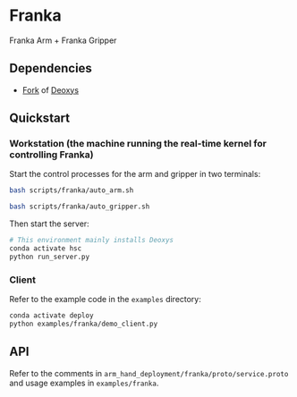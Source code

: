 # Franka  

Franka Arm + Franka Gripper  

## Dependencies  

- [Fork](https://github.com/hesic73/deoxys_control) of [Deoxys](https://github.com/UT-Austin-RPL/deoxys_control)  

## Quickstart  

### Workstation (the machine running the real-time kernel for controlling Franka)  

Start the control processes for the arm and gripper in two terminals:  

```bash
bash scripts/franka/auto_arm.sh
```

```bash
bash scripts/franka/auto_gripper.sh
```

Then start the server:  

```bash
# This environment mainly installs Deoxys
conda activate hsc
python run_server.py
```

### Client  

Refer to the example code in the `examples` directory:  

```bash
conda activate deploy
python examples/franka/demo_client.py
```

## API  

Refer to the comments in `arm_hand_deployment/franka/proto/service.proto` and usage examples in `examples/franka`.